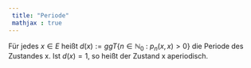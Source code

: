 ```yaml
---
 title: "Periode"
 mathjax : true
---
```

Für jedes $x \in E$ heißt
$d(x):=ggT \lbrace n \in \mathbb{N}_{0} \: : \: p_{n}(x,x) > 0  \rbrace$
die Periode des Zustandes x. Ist $d(x)=1$, so heißt der Zustand x
aperiodisch.
